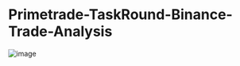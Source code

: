 # Primetrade-TaskRound-Binance-Trade-Analysis



![image](https://github.com/user-attachments/assets/b2de255f-3786-48d7-aad6-45d2c7077f1f)
